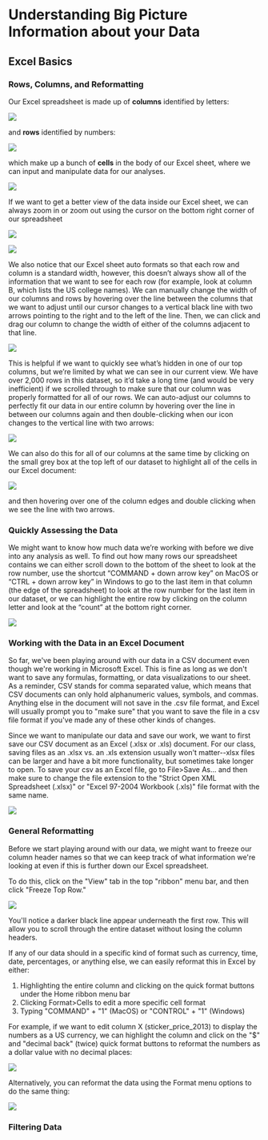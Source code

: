 # Understanding Big Picture Information about your Data

## Excel Basics

### Rows, Columns, and Reformatting

Our Excel spreadsheet is made up of **columns** identified by letters:

![](.gitbook/assets/columns.png)

and **rows** identified by numbers:

![](.gitbook/assets/rows.png)

which make up a bunch of **cells** in the body of our Excel sheet, where we can input and manipulate data for our analyses. 

![](.gitbook/assets/cells.png)

If we want to get a better view of the data inside our Excel sheet, we can always zoom in or zoom out using the cursor on the bottom right corner of our spreadsheet

![](.gitbook/assets/zoomed-in.png)

![](.gitbook/assets/zoomed-out.png)

We also notice that our Excel sheet auto formats so that each row and column is a standard width, however, this doesn’t always show all of the information that we want to see for each row \(for example, look at column B, which lists the US college names\). We can manually change the width of our columns and rows by hovering over the line between the columns that we want to adjust until our cursor changes to a vertical black line with two arrows pointing to the right and to the left of the line. Then, we can click and drag our column to change the width of either of the columns adjacent to that line. 

![](.gitbook/assets/drag-columns.gif)

This is helpful if we want to quickly see what’s hidden in one of our top columns, but we’re limited by what we can see in our current view. We have over 2,000 rows in this dataset, so it’d take a long time \(and would be very inefficient\) if we scrolled through to make sure that our column was properly formatted for all of our rows. We can auto-adjust our columns to perfectly fit our data in our entire column by hovering over the line in between our columns again and then double-clicking when our icon changes to the vertical line with two arrows:  


![](.gitbook/assets/double-click-columns.gif)

We can also do this for all of our columns at the same time by clicking on the small grey box at the top left  of our dataset to highlight all of the cells in our Excel document: 

![](.gitbook/assets/highlight-all.png)

and then hovering over one of the column edges and double clicking when we see the line with two arrows. 

### Quickly Assessing the Data

We might want to know how much data we’re working with before we dive into any analysis as well. To find out how many rows our spreadsheet contains we can either scroll down to the bottom of the sheet to look at the row number, use the shortcut “COMMAND + down arrow key” on MacOS or “CTRL + down arrow key” in Windows to go to the last item in that column \(the edge of the spreadsheet\) to look at the row number for the last item in our dataset, or we can highlight the entire row by clicking on the column letter and look at the “count” at the bottom right corner.  


![](.gitbook/assets/column-count.png)

### Working with the Data in an Excel Document

So far, we've been playing around with our data in a CSV document even though we're working in Microsoft Excel. This is fine as long as we don't want to save any formulas, formatting, or data visualizations to our sheet. As a reminder, CSV stands for comma separated value, which means that CSV documents can only hold alphanumeric values, symbols, and commas. Anything else in the document will not save in the .csv file format, and Excel will usually prompt you to "make sure" that you want to save the file in a csv file format if you've made any of these other kinds of changes. 

Since we want to manipulate our data and save our work, we want to first save our CSV document as an Excel \(.xlsx or .xls\) document. For our class, saving files as an .xlsx vs. an .xls extension usually won't matter--xlsx files can be larger and have a bit more functionality, but sometimes take longer to open. To save your csv as an Excel file, go to File&gt;Save As... and then make sure to change the file extension to the "Strict Open XML Spreadsheet \(.xlsx\)" or "Excel 97-2004 Workbook \(.xls\)" file format with the same name.

![](.gitbook/assets/excel-file-save.png)

### General Reformatting

Before we start playing around with our data, we might want to freeze our column header names so that we can keep track of what information we're looking at even if this is further down our Excel spreadsheet.

To do this, click on the "View" tab in the top "ribbon" menu bar, and then click "Freeze Top Row." 

![](.gitbook/assets/freeze-top-row%20%281%29.png)

You'll notice a darker black line appear underneath the first row. This will allow you to scroll through the entire dataset without losing the column headers.

If any of our data should in a specific kind of format such as currency, time, date, percentages, or anything else, we can easily reformat this in Excel by either: 

1. Highlighting the entire column and clicking on the quick format buttons under the Home ribbon menu bar
2. Clicking Format&gt;Cells to edit a more specific cell format
3. Typing "COMMAND" + "1" \(MacOS\) or "CONTROL" + "1" \(Windows\)

For example, if we want to edit column X \(sticker\_price\_2013\) to display the numbers as a US currency, we can highlight the column and click on the "$" and "decimal back" \(twice\) quick format buttons to reformat the numbers as a dollar value with no decimal places:

![](.gitbook/assets/reformat-column-data.gif)

Alternatively, you can reformat the data using the Format menu options to do the same thing:

![](.gitbook/assets/file-reformat-column.gif)

### Filtering Data

